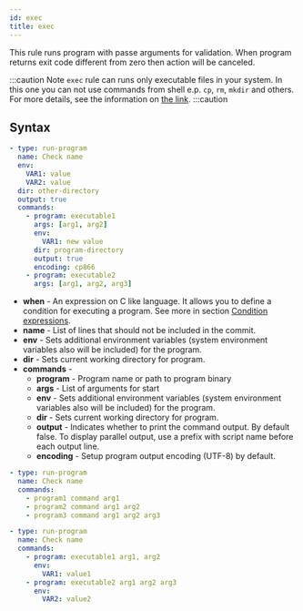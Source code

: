 ```yaml
---
id: exec
title: exec
---
```


This rule runs program with passe arguments for validation. When program returns
exit code different from zero then action will be canceled.

:::caution Note
`exec` rule can runs only executable files in your system. In this one you can
not use commands from shell e.p. `cp`, `rm`, `mkdir` and others. For more details,
see the information on [the link](../../faq#difference-between-exec-and-shell-script).
:::caution

## Syntax

``` yaml
- type: run-program
  name: Check name
  env:
    VAR1: value
    VAR2: value
  dir: other-directory
  output: true
  commands:
    - program: executable1
      args: [arg1, arg2]
      env:
        VAR1: new value
      dir: program-directory
      output: true
      encoding: cp866
    - program: executable2
      args: [arg1, arg2, arg3]
```

- **when** - An expression on C like language. It allows you to define a condition
  for executing a program. See more in section [Condition expressions](../expressions).
- **name** - List of lines that should not be included in the commit.
- **env** - Sets additional environment variables (system environment variables
  also will be included) for the program.
- **dir** - Sets current working directory for program.
- **commands** -
  - **program** - Program name or path to program binary
  - **args** - List of arguments for start
  - **env** - Sets additional environment variables (system environment variables
    also will be included) for the program.
  - **dir** - Sets current working directory for program.
  - **output** - Indicates whether to print the command output. By default false.
    To display parallel output, use a prefix with script name before each output
    line.
  - **encoding** - Setup program output encoding (UTF-8) by default.

``` yaml
- type: run-program
  name: Check name
  commands:
    - program1 command arg1
    - program2 command arg1 arg2
    - program3 command arg1 arg2 arg3
```

``` yaml
- type: run-program
  name: Check name
  commands:
    - program: executable1 arg1, arg2
      env:
        VAR1: value1
    - program: executable2 arg1 arg2 arg3
      env:
        VAR2: value2
```
